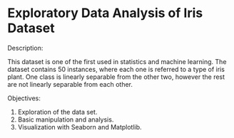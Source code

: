 # Exploratory Data Analysis of Iris Dataset

Description:

This dataset is one of the first used in statistics and machine learning. The dataset contains 50 instances, where each one is referred to a type of iris plant. One class is linearly separable from the other two, however the rest are not linearly separable from each other.

Objectives:

1. Exploration of the data set.
2. Basic manipulation and analysis.
3. Visualization with Seaborn and Matplotlib.
